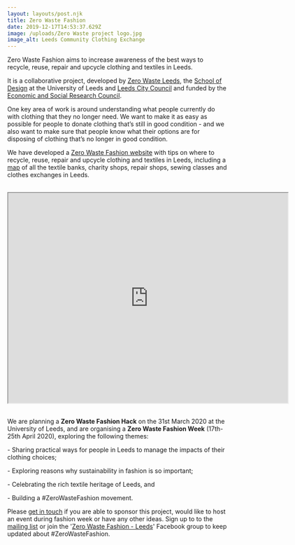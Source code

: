 ```yaml
---
layout: layouts/post.njk
title: Zero Waste Fashion
date: 2019-12-17T14:53:37.629Z
image: /uploads/Zero Waste project logo.jpg
image_alt: Leeds Community Clothing Exchange
---
```

Zero Waste Fashion aims to increase awareness of the best ways to recycle, reuse, repair and upcycle clothing and textiles in Leeds.

It is a collaborative project, developed by [Zero Waste Leeds](https://www.zerowasteleeds.org.uk/), the [School of Design](https://ahc.leeds.ac.uk/design/staff/458/dr-pammi-sinha) at the University of Leeds and [Leeds City Council](https://www.leeds.gov.uk/residents/bins-and-recycling) and funded by the [Economic and Social Research Council](https://esrc.ukri.org/).

One key area of work is around understanding what people currently do with clothing that they no longer need. We want to make it as easy as possible for people to donate clothing that’s still in good condition - and we also want to make sure that people know what their options are for disposing of clothing that’s no longer in good condition.

We have developed a [Zero Waste Fashion website](https://zerowastefashion.fashion.blog/) with tips on where to recycle, reuse, repair and upcycle clothing and textiles in Leeds, including a [map](https://www.google.com/maps/d/u/1/viewer?hl=en&mid=18ktKdUeew3oQpjOnezeTyLtt9pk1KK7w&ll=53.83676365656107%2C-1.5013154999999188&z=11) of all the textile banks, charity shops, repair shops, sewing classes and clothes exchanges in Leeds.

<br><iframe src="https://www.google.com/maps/d/embed?mid=18ktKdUeew3oQpjOnezeTyLtt9pk1KK7w&hl=en" width="640" height="480"></iframe><br><br>

We are planning a **Zero Waste Fashion Hack** on the 31st March 2020 at the University of Leeds, and are organising a **Zero Waste Fashion Week** (17th-25th April 2020), exploring the following themes: 

\- Sharing practical ways for people in Leeds to manage the impacts of their clothing choices;

\- Exploring reasons why sustainability in fashion is so important;

\- Celebrating the rich textile heritage of Leeds, and

\- Building a #ZeroWasteFashion movement.

Please [get in touch](https://zerowastefashion.fashion.blog/contact/) if you are able to sponsor this project, would like to host an event during fashion week or have any other ideas. Sign up to to the [mailing list](https://facebook.us12.list-manage.com/subscribe?u=1cd16eceafaf236854a3cf974&id=1982614850) or join the '[Zero Waste Fashion - Leeds](https://www.facebook.com/groups/ZeroWasteFashionLeeds/)' Facebook group to keep updated about #ZeroWasteFashion.
